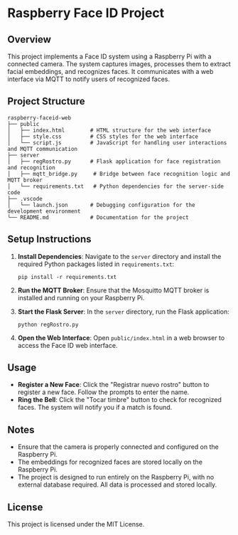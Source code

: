 # Raspberry Face ID Project

## Overview
This project implements a Face ID system using a Raspberry Pi with a connected camera. The system captures images, processes them to extract facial embeddings, and recognizes faces. It communicates with a web interface via MQTT to notify users of recognized faces.

## Project Structure
```
raspberry-faceid-web
├── public
│   ├── index.html        # HTML structure for the web interface
│   ├── style.css         # CSS styles for the web interface
│   └── script.js         # JavaScript for handling user interactions and MQTT communication
├── server
│   ├── regRostro.py      # Flask application for face registration and recognition
│   ├── mqtt_bridge.py     # Bridge between face recognition logic and MQTT broker
│   └── requirements.txt   # Python dependencies for the server-side code
├── .vscode
│   └── launch.json       # Debugging configuration for the development environment
└── README.md             # Documentation for the project
```

## Setup Instructions

1. **Install Dependencies**:
   Navigate to the `server` directory and install the required Python packages listed in `requirements.txt`:
   ```
   pip install -r requirements.txt
   ```

2. **Run the MQTT Broker**:
   Ensure that the Mosquitto MQTT broker is installed and running on your Raspberry Pi.

3. **Start the Flask Server**:
   In the `server` directory, run the Flask application:
   ```
   python regRostro.py
   ```

4. **Open the Web Interface**:
   Open `public/index.html` in a web browser to access the Face ID web interface.

## Usage
- **Register a New Face**: Click the "Registrar nuevo rostro" button to register a new face. Follow the prompts to enter the name.
- **Ring the Bell**: Click the "Tocar timbre" button to check for recognized faces. The system will notify you if a match is found.

## Notes
- Ensure that the camera is properly connected and configured on the Raspberry Pi.
- The embeddings for recognized faces are stored locally on the Raspberry Pi.
- The project is designed to run entirely on the Raspberry Pi, with no external database required. All data is processed and stored locally.

## License
This project is licensed under the MIT License.